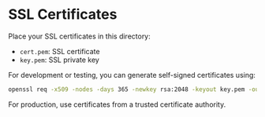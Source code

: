 # SSL Certificates

Place your SSL certificates in this directory:

- `cert.pem`: SSL certificate
- `key.pem`: SSL private key

For development or testing, you can generate self-signed certificates using:

```bash
openssl req -x509 -nodes -days 365 -newkey rsa:2048 -keyout key.pem -out cert.pem
```

For production, use certificates from a trusted certificate authority.